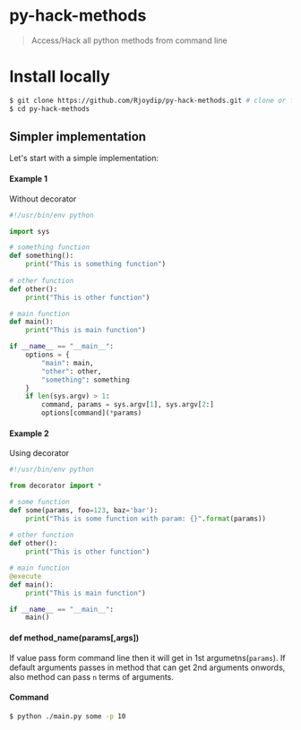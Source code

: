 # py-hack-methods

> Access/Hack all python methods from command line

# Install locally

```sh
$ git clone https://github.com/Rjoydip/py-hack-methods.git # clone or fork
$ cd py-hack-methods
```

## Simpler implementation

Let's start with a simple implementation:

#### Example 1

Without decorator

```python
#!/usr/bin/env python

import sys

# something function
def something():
    print("This is something function")
    
# other function
def other():
    print("This is other function")

# main function
def main():
    print("This is main function")

if __name__ == "__main__":
    options = {
        "main": main,
        "other": other,
        "something": something
    }
    if len(sys.argv) > 1:
        command, params = sys.argv[1], sys.argv[2:]
        options[command](*params)
```

#### Example 2

Using decorator

```python
#!/usr/bin/env python

from decorator import *

# some function
def some(params, foo=123, baz='bar'):
    print("This is some function with param: {}".format(params))
    
# other function
def other():
    print("This is other function")

# main function
@execute
def main():
    print("This is main function")

if __name__ == "__main__":
    main()
```

#### def method_name(params[,args])

If value pass form command line then it will get in 1st argumetns(`params`). If default arguments passes in method that can get 2nd arguments onwords, also method can pass `n` terms of arguments.

#### Command

```sh
$ python ./main.py some -p 10
```